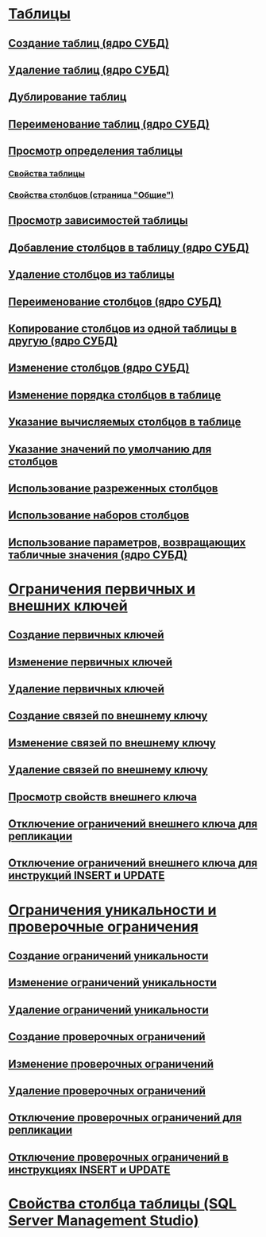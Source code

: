 # [Таблицы](tables.md)
## [Создание таблиц (ядро СУБД)](create-tables-database-engine.md)
## [Удаление таблиц (ядро СУБД)](delete-tables-database-engine.md)
## [Дублирование таблиц](duplicate-tables.md)
## [Переименование таблиц (ядро СУБД)](rename-tables-database-engine.md)  
## [Просмотр определения таблицы](view-the-table-definition.md)
### [Свойства таблицы](table-properties-ssms.md)
### [Свойства столбцов (страница "Общие")](column-properties-general-page.md)
## [Просмотр зависимостей таблицы](view-the-dependencies-of-a-table.md)
## [Добавление столбцов в таблицу (ядро СУБД)](add-columns-to-a-table-database-engine.md)
## [Удаление столбцов из таблицы](delete-columns-from-a-table.md)
## [Переименование столбцов (ядро СУБД)](rename-columns-database-engine.md)
## [Копирование столбцов из одной таблицы в другую (ядро СУБД)](copy-columns-from-one-table-to-another-database-engine.md)
## [Изменение столбцов (ядро СУБД)](modify-columns-database-engine.md)
## [Изменение порядка столбцов в таблице](change-column-order-in-a-table.md)
## [Указание вычисляемых столбцов в таблице](specify-computed-columns-in-a-table.md)
## [Указание значений по умолчанию для столбцов](specify-default-values-for-columns.md)
## [Использование разреженных столбцов](use-sparse-columns.md)
## [Использование наборов столбцов](use-column-sets.md)
## [Использование параметров, возвращающих табличные значения (ядро СУБД)](use-table-valued-parameters-database-engine.md)
# [Ограничения первичных и внешних ключей](primary-and-foreign-key-constraints.md)
## [Создание первичных ключей](create-primary-keys.md)
## [Изменение первичных ключей](modify-primary-keys.md)
## [Удаление первичных ключей](delete-primary-keys.md)
## [Создание связей по внешнему ключу](create-foreign-key-relationships.md)
## [Изменение связей по внешнему ключу](modify-foreign-key-relationships.md)
## [Удаление связей по внешнему ключу](delete-foreign-key-relationships.md)
## [Просмотр свойств внешнего ключа](view-foreign-key-properties.md)
## [Отключение ограничений внешнего ключа для репликации](disable-foreign-key-constraints-for-replication.md)
## [Отключение ограничений внешнего ключа для инструкций INSERT и UPDATE](disable-foreign-key-constraints-with-insert-and-update-statements.md)
# [Ограничения уникальности и проверочные ограничения](unique-constraints-and-check-constraints.md)
## [Создание ограничений уникальности](create-unique-constraints.md)
## [Изменение ограничений уникальности](modify-unique-constraints.md)
## [Удаление ограничений уникальности](delete-unique-constraints.md)
## [Создание проверочных ограничений](create-check-constraints.md)
## [Изменение проверочных ограничений](modify-check-constraints.md)
## [Удаление проверочных ограничений](delete-check-constraints.md)
## [Отключение проверочных ограничений для репликации](disable-check-constraints-for-replication.md)
## [Отключение проверочных ограничений в инструкциях INSERT и UPDATE](disable-check-constraints-with-insert-and-update-statements.md)
# [Свойства столбца таблицы (SQL Server Management Studio)](table-column-properties-sql-server-management-studio.md)

